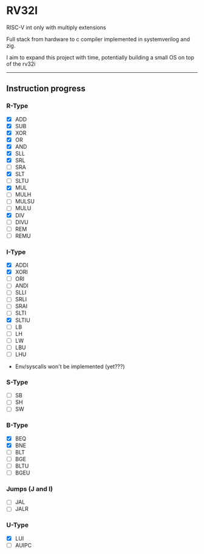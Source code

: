 # RV32I

RISC-V int only with multiply extensions

Full stack from hardware to c compiler implemented in systemverilog and zig.

I aim to expand this project with time, potentially building a small OS on top of the rv32i

--- 

## Instruction progress
### R-Type
- [x] ADD
- [x] SUB
- [x] XOR
- [x] OR
- [x] AND
- [x] SLL
- [x] SRL
- [ ] SRA
- [x] SLT
- [ ] SLTU
- [x] MUL
- [ ] MULH
- [ ] MULSU
- [ ] MULU
- [x] DIV
- [ ] DIVU
- [ ] REM
- [ ] REMU
### I-Type
- [x] ADDI
- [x] XORI
- [ ] ORI
- [ ] ANDI
- [ ] SLLI
- [ ] SRLI
- [ ] SRAI
- [ ] SLTI
- [x] SLTIU
- [ ] LB
- [ ] LH
- [ ] LW
- [ ] LBU
- [ ] LHU
- Env/syscalls won't be implemented (yet???)
### S-Type
- [ ] SB
- [ ] SH
- [ ] SW
### B-Type
- [x] BEQ
- [x] BNE
- [ ] BLT
- [ ] BGE
- [ ] BLTU
- [ ] BGEU
### Jumps (J and I)
- [ ] JAL
- [ ] JALR
### U-Type
- [x] LUI
- [ ] AUIPC